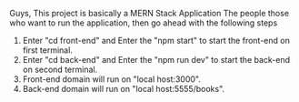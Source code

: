 Guys, This project is basically a MERN Stack Application
The people those who want to run the application, then go ahead with the following steps
1. Enter "cd front-end" and Enter the "npm start" to start the front-end on first terminal.
2. Enter "cd back-end" and Enter the "npm run dev" to start the back-end on second terminal.
3. Front-end domain will run on "local host:3000".
4. Back-end  domain will run on "local host:5555/books".  
